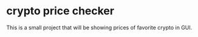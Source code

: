 # crypto price checker
This is a small project that will be showing prices of favorite crypto in GUI.
